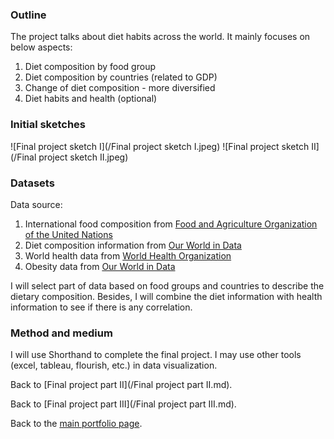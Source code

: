 ### Outline
The project talks about diet habits across the world. It mainly focuses on below aspects:
1. Diet composition by food group
2. Diet composition by countries (related to GDP)
3. Change of diet composition - more diversified
4. Diet habits and health (optional)

### Initial sketches
![Final project sketch I](/Final project sketch I.jpeg)
![Final project sketch II](/Final project sketch II.jpeg)

### Datasets
Data source:
1. International food composition from [Food and Agriculture Organization of the United Nations](https://www.fao.org/infoods/infoods/tables-and-databases/en/)
2. Diet composition information from [Our World in Data](https://ourworldindata.org/diet-compositions)
3. World health data from [World Health Organization](https://www.who.int/data/gho)
4. Obesity data from [Our World in Data](https://ourworldindata.org/obesity#what-share-of-adults-are-obese)

I will select part of data based on food groups and countries to describe the dietary composition. Besides, I will combine the diet information with health information to see if there is any correlation.

### Method and medium
I will use Shorthand to complete the final project. I may use other tools (excel, tableau, flourish, etc.) in data visualization.

Back to [Final project part II](/Final project part II.md). 

Back to [Final project part III](/Final project part III.md).

Back to the [main portfolio page](https://tracycccc.github.io/tracy-data-visualization/).
